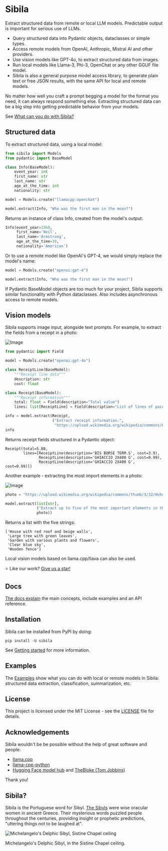 # Sibila

Extract structured data from remote or local LLM models. Predictable output is important for serious use of LLMs.

- Query structured data into Pydantic objects, dataclasses or simple types.
- Access remote models from OpenAI, Anthropic, Mistral AI and other providers.
- Use vision models like GPT-4o, to extract structured data from images.
- Run local models like Llama-3, Phi-3, OpenChat or any other GGUF file model.
- Sibila is also a general purpose model access library, to generate plain text or free JSON results, with the same API for local and remote models.

No matter how well you craft a prompt begging a model for the format you need, it can always respond something else. Extracting structured data can be a big step into getting predictable behavior from your models.

See [What can you do with Sibila?](https://jndiogo.github.io/sibila/what/)


## Structured data

To extract structured data, using a local model:

``` python
from sibila import Models
from pydantic import BaseModel

class Info(BaseModel):
    event_year: int
    first_name: str
    last_name: str
    age_at_the_time: int
    nationality: str

model = Models.create("llamacpp:openchat")

model.extract(Info, "Who was the first man in the moon?")
```

Returns an instance of class Info, created from the model's output:

``` python
Info(event_year=1969,
     first_name='Neil',
     last_name='Armstrong',
     age_at_the_time=38,
     nationality='American')
```

Or to use a remote model like OpenAI's GPT-4, we would simply replace the model's name:

``` python
model = Models.create("openai:gpt-4")

model.extract(Info, "Who was the first man in the moon?")
```

If Pydantic BaseModel objects are too much for your project, Sibila supports similar functionality with Python dataclasses. Also includes asynchronous access to remote models.


## Vision models

Sibila supports image input, alongside text prompts. For example, to extract the fields from a receipt in a photo:

![Image](https://upload.wikimedia.org/wikipedia/commons/6/6a/Receipts_in_Italy_13.jpg)

``` python
from pydantic import Field

model = Models.create("openai:gpt-4o")

class ReceiptLine(BaseModel):
    """Receipt line data"""
    description: str
    cost: float

class Receipt(BaseModel):
    """Receipt information"""
    total: float = Field(description="Total value")
    lines: list[ReceiptLine] = Field(description="List of lines of paid items")

info = model.extract(Receipt,
                     ("Extract receipt information.", 
                      "https://upload.wikimedia.org/wikipedia/commons/6/6a/Receipts_in_Italy_13.jpg"))
info
```

Returns receipt fields structured in a Pydantic object:

```
Receipt(total=5.88, 
        lines=[ReceiptLine(description='BIS BORSE TERM.S', cost=3.9), 
               ReceiptLine(description='GHIACCIO 2X400 G', cost=0.99),
               ReceiptLine(description='GHIACCIO 2X400 G', cost=0.99)])
```


Another example - extracting the most import elements in a photo:

![Image](https://upload.wikimedia.org/wikipedia/commons/thumb/3/32/Hohenloher_Freilandmuseum_-_Baugruppe_Hohenloher_Dorf_-_Bauerngarten_-_Ansicht_von_Osten_im_Juni.jpg/640px-Hohenloher_Freilandmuseum_-_Baugruppe_Hohenloher_Dorf_-_Bauerngarten_-_Ansicht_von_Osten_im_Juni.jpg)

``` python
photo = "https://upload.wikimedia.org/wikipedia/commons/thumb/3/32/Hohenloher_Freilandmuseum_-_Baugruppe_Hohenloher_Dorf_-_Bauerngarten_-_Ansicht_von_Osten_im_Juni.jpg/640px-Hohenloher_Freilandmuseum_-_Baugruppe_Hohenloher_Dorf_-_Bauerngarten_-_Ansicht_von_Osten_im_Juni.jpg"

model.extract(list[str],
              ("Extract up to five of the most important elements in this photo.",
              photo))
```

Returns a list with the five strings:

```
['House with red roof and beige walls',
 'Large tree with green leaves',
 'Garden with various plants and flowers',
 'Clear blue sky',
 'Wooden fence']
```


Local vision models based on llama.cpp/llava can also be used.

⭐ Like our work? [Give us a star!](https://github.com/jndiogo/sibila)


## Docs

[The docs explain](https://jndiogo.github.io/sibila/) the main concepts, include examples and an API reference.


## Installation

Sibila can be installed from PyPI by doing:

```
pip install -U sibila
```

See [Getting started](https://jndiogo.github.io/sibila/installing/) for more information.



## Examples

The [Examples](https://jndiogo.github.io/sibila/examples/) show what you can do with local or remote models in Sibila: structured data extraction, classification, summarization, etc.



## License

This project is licensed under the MIT License - see the [LICENSE](https://github.com/jndiogo/sibila/blob/main/LICENSE) file for details.


## Acknowledgements

Sibila wouldn't be be possible without the help of great software and people:

- [llama.cpp](https://github.com/ggerganov/llama.cpp)
- [llama-cpp-python](https://github.com/abetlen/llama-cpp-python)
- [Hugging Face model hub](https://huggingface.co/) and [TheBloke (Tom Jobbins)](https://huggingface.co/TheBloke)

Thank you!


## Sibila?

Sibila is the Portuguese word for Sibyl. [The Sibyls](https://en.wikipedia.org/wiki/Sibyl) were wise oracular women in ancient Greece. Their mysterious words puzzled people throughout the centuries, providing insight or prophetic predictions, "uttering things not to be laughed at".

![Michelangelo's Delphic Sibyl, Sistine Chapel ceiling](https://upload.wikimedia.org/wikipedia/commons/thumb/1/19/DelphicSibylByMichelangelo.jpg/471px-DelphicSibylByMichelangelo.jpg)

Michelangelo's Delphic Sibyl, in the Sistine Chapel ceiling.

